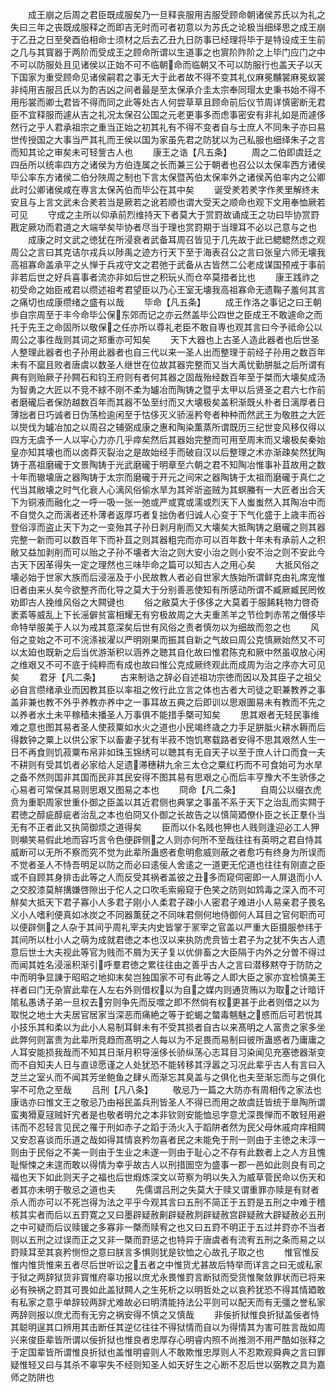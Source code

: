 <!-- { "loadSidebar": true } -->
　　成王崩之后周之君臣既成服矣乃一旦释丧服用吉服受顾命朝诸侯苏氏以为礼之失曰三年之丧既成服释之而即吉无时而可者初意以为苏氏之论极当细绎思之成王崩于乙丑之日至癸酉伯相命士须材之后去乙丑九日防事已经理将毕于是特设成王生前之几与其寳器于两阶而受成王之顾命所谓以生道事之也賔阶阼阶之上毕门应门之中不可以防服处且见诸侯以正始不可不临朝命而临朝又不可以防服行也盖天子以天下国家为重受顾命见诸侯嗣君之事无大于此者故不得不变其礼仪麻冕黼裳麻冕蚁裳非纯用吉服吕氏以为酌吉凶之间者最是至太保承介圭太宗奉同瑁太史秉书始不得不用彤裳而卿士君皆不得而同之此等处古人何尝草草且顾命前后仪节周详慎密断无君臣不宜释服而遽从吉之礼况太保召公国之元老更事多而虑事密安有非礼如是而遽侈然行之乎人君承祖宗之重当正始之初其礼有不得不变者自与士庶人不同朱子亦曰易世传授国之大事当严其礼而王侯以国为家虽先君之防犹以为己私服也细绎朱子之言而知其论之审矣未可轻訾古人也
　　康王之诰【凡五条】
　　周之二伯即虞廷之四岳所以统率四方之诸侯为方伯连属之长而兼三公于朝者也召公以太保率西方诸侯毕公率东方诸侯二伯分陜周之制也下言太保暨芮伯太保率外之诸侯芮伯率内之公卿此时公卿诸侯咸在専言太保芮伯而毕公在其中矣
　　诞受羑若羑字作羑里解终未安且与上言文武未合羑若当是厥若之讹若顺也谓大受天之顺命也观下文用奉恤厥若可见
　　守成之主所以仰承前烈维持天下者莫大于赏罸故诵成王之功曰毕协赏罸戡定厥功而君道之大端举矣毕协者尽当于理也赏罸期于当理耳不必以己意与之也
　　成康之时文武之徳犹在所浸衰者武备耳周召皆见于几先故于此已鳃鳃然虑之观周公之言曰其克诘尔戎兵以陟禹之迹方行天下至于海表召公之言曰张皇六师无壊我高祖寡命盖承平之乆惮于兵戎守文之君弛于武备从古皆然二公老成谋国预戒于事前非若后世之好兵喜事者流亦非如后世之积玩乆而仓卒莫措者比也
　　康王践祚之初受命之始臣戒君以缵述祖考君望臣以乃心王室无壊我高祖寡命无遗鞠子羞何其言之痛切也成康缵绪之盛有以哉
　　毕命【凡五条】
　　成王作洛之事记之曰王朝歩自宗周至于丰今命毕公保东郊而记之亦云然盖毕公四世之臣成王不敢遽命之而托于先王之命固所以敬保之任亦所以尊礼老臣不敢自専也观其言曰今予祗命公以周公之事徃哉则其词之郑重亦可知矣
　　天下大器也上古圣人造此器者也后世圣人整理此器者也子孙用此器者也自三代以来一圣人出而整理于前经子孙用之数百年未有不窳且败者唐虞以数圣人继世在位故其器完整而又当大禹忧勤胼胝之后所谓有典有则贻厥子孙闗石和钧王府则有者何其器之固哉殆经数百年至于桀而大壊矣成汤为智勇之大匠以不竞不絿不刚不柔为罏冶而陶铸之暨乎太甲以后贤圣之君六七作前者磨礲后者保防越数百年而其器不坠至纣而又大壊极矣盖积渐既乆朴者日漓厚者日薄拙者日巧诚者日伪荡检逾闲至于怙侈灭义骄滛矜夸者种种而然武王为敬胜之大匠以爕伐为罏冶加之以周召之辅弼成康之惠和陶染薫蒸所谓既历三纪世变风移仅得以四方无虞予一人以寜心力亦几乎瘁矣然后其器始完整而可用至周末而又壊极矣秦始皇亦知其壊也而以卤莽灭裂治之是故始经手而破自汉以后整理之术亦渐疎矣然犹陶铸于髙祖磨礲于文景陶铸于光武磨礲于明章至六朝之君不知陶冶惟事补苴故用之数十年而辙壊唐之器陶铸于太宗而磨礲于开元之间宋之器陶铸于太祖而磨礲于真仁之代当其敝壊之时气化衰人心漓风俗偷水旱为其斧斨盗贼为其螟螣有一大匠者出合天下为铜液而融化之一呼一吸一张一弛或严或寛或濡或烈天下人蚩蚩然入其陶冶中而不自觉久之而漓者还朴薄者返厚巧者复拙伪者归诚人心变于下气化盛于上歳丰而谷登俗淳而盗止天下为之一变殆其子孙日剥月削而又大壊矣大抵陶铸之磨礲之则其器完整一新而可以数百年下而补苴之则其器粗完而亦可以百年数十年未有承前人之积敝又益加剥削而可以贻之子孙不壊者大治之则大安小治之则小安不治之则不安此今古天下因革得失一定之理然也三味毕命之篇可以知古人之用心矣
　　大抵风俗之壊必始于世家大族而后浸滛及于小民故教人者必自世家大族始所谓鲜克由礼席宠惟旧者由来乆矣今欲整齐而化导之莫大于分别善恶使知有所感动所谓不臧厥臧民罔攸劝即古人挽维风俗之大闗键也
　　俗之敝莫大于侈侈之大莫着于服餙耗物力啓奇袤紊等威乱上下长滛僻贫富相耀无有穷极故周之大夫重羔羊之节俭刺赤芾之僭侈毕命特举服美于人以为戒其意深矣后世有风俗之责者慎勿以为细故而忽之也
　　风俗之变始之不可不浣涤袚濯以严明刚果而振其自新之气故曰周公克慎厥始然又不可以太廹也既新之后当优游渐积以涵养之聴其自化故曰惟君陈克和厥中然虽収放心闲之维艰又不可不底于纯粹而有成也故曰惟公克成厥终观此而成周为治之序亦大可见矣
　　君牙【凡二条】
　　古来制诰之辞必自述祖功宗徳而因以及其臣子之祖父必自言缵绪承业而因教其臣以率祖之攸行此立言之体也古者大司徒之职兼教养之事盖非兼也教不外乎养教亦养中之一事耳故五典之后即训以思艰圗易未有教而不先之以养者水土未平稼穑未播圣人万事俱不能措手槩可知矣
　　思其艰者无轻民事维难之意也图其易者圣人使菽粟如水火之道也小民竭终歳之力手足胼胝火耕水耨而后得数钟之粟上以供公家下以畜妻子犹有半菽不饱饥寒载路者安得不思其艰然人生一日不再食则饥菽粟布帛非如珠玉锦绣可以聴其有无自天子以至于庶人计口而食一夫不耕则有受其饥者必家给人足遗滞穗耕九余三太仓之粟红朽而不可食始可为水旱之备不然则国非其国而民非其民安得不图其易有思艰之心而后丰亨豫大不生骄侈之心易者可常保其易则思艰又图易之本也
　　冏命【凡二条】
　　自周公以缀衣虎贲为重职周家世重仆御之臣盖以其近君侧也典掌之事虽不系于天下之治乱而实闗于君徳之醇疵醇疵者治乱之本也伯冏又仆御之长故告之以慎简廼僚仆臣之长正羣仆当无有不正者此又执简御烦之道得矣
　　臣而以仆名贱也狎也人贱则逢迎必工人狎则嚬笑易假此地而容巧言令色便辟侧之人则亦何所不至哉往往有英明之君自恃其威断可以无所不察而究不觉为此辈所蛊惑者愈明愈威则蔽之者愈巧有终身为所误而不觉者圣人不恃吾明足以防之而必曰逺佞人舍逺之一道更无佗道也往往有刚直之臣或不自顾其身排击此等之人而反受其祸者盖彼之丑多而窥伺密即一人屏退而小人之交胶漆莫觧搆嫌啓隙出于佗人之口吹毛索瘢窥于色笑之防则如鸩毒之深入而不可觧矣大抵天下君子寡小人多君子刚小人柔君子疎小人密君子难进小人易亲君子畏名义小人嗜利便真如冰炭之不同器薫莸之不同味君侧何地侍御何人耳目之官何职而可以便辟侧之人杂于其间乎周礼宰夫内史皆掌于冡宰之官盖以严重大臣摄服参纬于其间所以杜小人之萌为成就君徳之本也汉以来执防虎贲皆士君子为之犹不失古人遗意后世士大夫视此等官为贱而不屑为天子复以优俳畜之大臣隔于内外之分曽不得过而闻其姓名浸滛积渐引呼羣君徳之累往往由之善乎古人之言曰潜移黙夺于防防之中而明争显諌于昭昭之地抑末矣岂独国家不可有此等之人即大臣之家亦宜检慎美王祥者曰门无杂賔此辈在人左右外则借权以为自之媒内则通货贿以为取之计暗讦隂私愚诱子弟一旦权去穷则争先而反噬之即不然倘有权更甚于此者则借之以为取悦之地士大夫居官居家当深恶而痛絶之等于蛇蝎之螫毒魑魅之惑而后可若悦其小技乐其和柔以为此小人易制耳鲜未有不受其损者自古以来髙明之人富贵之家多坐此弊何则富贵为此辈所竞趋而髙明之人每以为不足畏而易制曰彼所蛊惑者乃庸庸之人耳安能损我哉而不知其日渐月积导滛侈长骄纵荡心志耳目习染闻见充塞徳器渐变而不自知夫人日与直谅愿谨之人处犹恐不能转移其浮嚣之习况此辈乎古人有言曰入芝兰之室乆而不闻其芳坐鲍鱼之肆乆而渐忘其臭盖与之俱化也夫至渐忘而与之俱化寜不可危之至哉
　　吕刑【凡八条】
　　敬忌乃一篇之大防亦有周相传之家法也康诰亦曰惟文王之敬忌乃由裕民盖兵刑皆圣人不得已而用之故虞廷皆统于臯陶所谓蛮夷猾夏冦贼奸宄者是也敬者明允之本非钦则安能恤忌字意尤深畏惮而不敢轻用避讳而不忍轻言见民之罹于刑如赤子之蹈于汤火入于蹈阱者然为民父母休戚疴痒相闗又安忍喜谈而乐道之哉如得其情哀矜勿喜者民之未能免于刑一则由于主徳之未淳一则由于民俗之不美一则由于生业之未遂一则由于耻心之不存有此数者上之人方且愧耻惭悚之未遑而敢以得情为幸乎故古人以刑措圄空为盛事一郡一邑如此则良有司之福也天下如此则天子之福也后世煆炼深文以苛察为明以失入为威草菅民命以伤天和者其亦未明于敬忌之道也夫
　　先儒谓吕刑之失莫大于赎又谓重罪亦赎是有财者杀人而亦可以不死岂得为法之平乎今观其言曰五刑不简正于五罸是五刑之中难于稽核其实者而后以五罸寛之又曰墨辟疑赦劓辟疑赦剕辟疑赦宫辟疑赦大辟疑赦必五刑之中可疑而后议赎锾之多寡非一槩而赎宥之也又曰五罸不明正于五过并罸亦不当者则以五刑之过误而正之又非一槩而罸惩之也特异于唐虞者有流宥五刑之条而易之以罸赎耳至其哀矜恻怛之意曰朕言多惧则犹是钦恤之心故孔子取之也
　　惟官惟反惟内惟货惟来五者尽后世听讼之五者之中惟货尤甚故后特举而详言之曰无或私家于狱之两辞狱货非寳惟府辜功报以庶尤永畏惟罸言断狱而受货惟聚敛罪状而已将来必有殃祸之罸其可畏如此盖狱闗人之生死析之以明哲处之以哀矜犹恐不得其情廼敢有私家之意乎单辞较两辞尤难故必曰明清能持法公平则可以配天而有无彊之誉私家两辞则报以庶尤而有无穷之祸安得不慎之又慎哉
　　非佞折狱惟良折狱盖佞者恃其聪明逞其口辨用其击断任其逆亿往往不得狱情而自以为得情其为害可胜言哉如周兴来俊臣辈皆所谓以佞折狱也惟良者忠厚存心明睿内照不尚推测不用严酷如张释之于定国辈皆所谓惟良折狱也盖惟明睿则人不敢欺惟忠厚则人不忍欺观舜典之言曰罪疑惟轻又曰与其杀不辜寜失不经则知圣人如天好生之心断不忍后世以弼教之具为嘉师之防阱也
